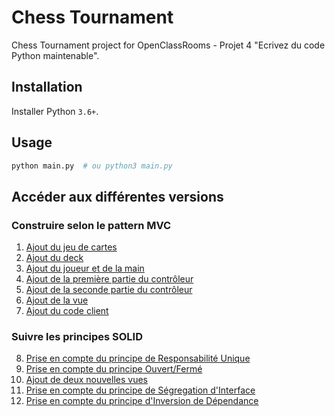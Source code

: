 # Chess Tournament

Chess Tournament project for OpenClassRooms - Projet 4 "Ecrivez du code Python maintenable".

## Installation

Installer Python `3.6+`.

## Usage

```bash
python main.py  # ou python3 main.py
```

## Accéder aux différentes versions

### Construire selon le pattern MVC

1. [Ajout du jeu de cartes](https://github.com/OpenClassrooms-Student-Center/ecrivez-du-code-python-maintenable-jeu-de-carte/tree/591cc67afd26bdaf9226f4ec58e185fb653f92bb)
1. [Ajout du deck](https://github.com/OpenClassrooms-Student-Center/ecrivez-du-code-python-maintenable-jeu-de-carte/tree/6172038f1094192071d42d98f34bb44a8de2896d)
1. [Ajout du joueur et de la main](https://github.com/OpenClassrooms-Student-Center/ecrivez-du-code-python-maintenable-jeu-de-carte/tree/31107a1e66bded52d5ed7cba8cd84fa286194e0e)
1. [Ajout de la première partie du contrôleur](https://github.com/OpenClassrooms-Student-Center/ecrivez-du-code-python-maintenable-jeu-de-carte/tree/221d31f13daf0944cc641506168fb7bc4a125a7a)
1. [Ajout de la seconde partie du contrôleur](https://github.com/OpenClassrooms-Student-Center/ecrivez-du-code-python-maintenable-jeu-de-carte/tree/cf6c141dbd1e3fb1470767a5f4e5f10d6a3f5bda)
1. [Ajout de la vue](https://github.com/OpenClassrooms-Student-Center/ecrivez-du-code-python-maintenable-jeu-de-carte/tree/dd019845ce93c8d688e41c7f2bba42cc8a11232e)
1. [Ajout du code client](https://github.com/OpenClassrooms-Student-Center/ecrivez-du-code-python-maintenable-jeu-de-carte/tree/b454ebeac60e0b1011cca684f115058d8ed47c39)

### Suivre les principes SOLID

8. [Prise en compte du principe de Responsabilité Unique](https://github.com/OpenClassrooms-Student-Center/ecrivez-du-code-python-maintenable-jeu-de-carte/tree/bacd64160ad34834b42fad2234152676f6464c4b)
9. [Prise en compte du principe Ouvert/Fermé](https://github.com/OpenClassrooms-Student-Center/ecrivez-du-code-python-maintenable-jeu-de-carte/tree/fb751ce2ebe9a4e8ea09cdce35afe554ace08213)
10. [Ajout de deux nouvelles vues](https://github.com/OpenClassrooms-Student-Center/ecrivez-du-code-python-maintenable-jeu-de-carte/tree/471ff0cfeb32a311450683a2a022a81cd959f851)
11. [Prise en compte du principe de Ségregation d'Interface](https://github.com/OpenClassrooms-Student-Center/ecrivez-du-code-python-maintenable-jeu-de-carte/tree/74b185cc547caae487a5eccc722e5abd2bd23c9d)
12. [Prise en compte du principe d'Inversion de Dépendance](https://github.com/OpenClassrooms-Student-Center/ecrivez-du-code-python-maintenable-jeu-de-carte/tree/ebe1b0278830c3888092102a5931e0c5b996c57f)
